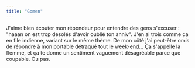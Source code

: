 ```yaml
---
title: "Gomen"
---
```


J'aime bien écouter mon répondeur pour entendre des gens s'excuser : "haaan on
est trop desolés d'avoir oublié ton anniv". J'en ai trois comme ça en file
indienne, variant sur le même thème. De mon côté j'ai peut-être omis de
répondre à mon portable détraqué tout le week-end... Ça s'appelle la flemme,
et ça te donne un sentiment vaguement désagréable parce que coupable. Ou pas.

